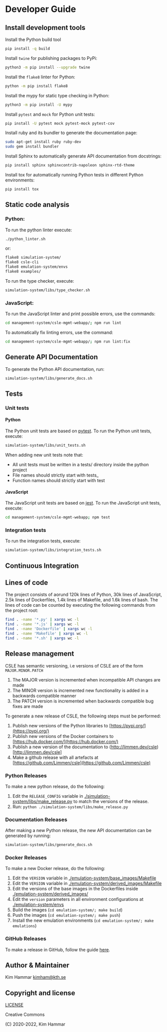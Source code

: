 # Developer Guide

## Install development tools

Install the Python build tool
```bash
pip install -q build
```

Install `twine` for publishing packages to PyPi:
```bash
python3 -m pip install --upgrade twine
```

Install the `flake8` linter for Python:
```bash
python -m pip install flake8
```

Install the mypy for static type checking in Python:
```bash
python3 -m pip install -U mypy
```

Install `pytest` and `mock` for Python unit tests:
```bash
pip install -U pytest mock pytest-mock pytest-cov
```

Install ruby and its bundler to generate the documentation page:
```bash
sudo apt-get install ruby ruby-dev
sudo gem install bundler
```

Install Sphinx to automatically generate API documentation from docstrings: 
```bash
pip install sphinx sphinxcontrib-napoleon sphinx-rtd-theme
```

Install tox for automatically running Python tests in different Python environments:
```bash
pip install tox
```

## Static code analysis

### Python:

To run the python linter execute:
 ```bash
./python_linter.sh 
 ```
or:
```bash
flake8 simulation-system/
flake8 csle-cli
flake8 emulation-system/envs
flake8 examples/
```

To run the type checker, execute:
 ```bash
simulation-system/libs/type_checker.sh 
 ```

### JavaScript:
To run the JavaScript linter and print possible errors, use the commands:
```bash
cd management-system/csle-mgmt-webapp/; npm run lint
```
To automatically fix linting errors, use the command:
```bash
cd management-system/csle-mgmt-webapp/; npm run lint:fix
```

## Generate API Documentation

To generate the Python API documentation, run:
```bash
simulation-system/libs/generate_docs.sh
```

## Tests

### Unit tests

#### Python 

The Python unit tests are based on [pytest](https://docs.pytest.org/en/7.2.x/).  To run the Python unit tests, execute:
```bash
simulation-system/libs/unit_tests.sh
```

When adding new unit tests note that:

- All unit tests must be written in a tests/ directory inside the python project
- File names should strictly start with tests_
- Function names should strictly start with test

#### JavaScript
The JavaScript unit tests are based on [jest](https://jestjs.io/).  To run the JavaScript unit tests, execute:
```bash
cd management-system/csle-mgmt-webapp; npm test
```

### Integration tests

To run the integration tests, execute:
```bash
simulation-system/libs/integration_tests.sh
```

## Continuous Integration

## Lines of code

The project consists of aorund 120k lines of Python, 30k lines of JavaScript, 2.5k lines of Dockerfiles, 
1.4k lines of Makefile, and 1.6k lines of bash. 
The lines of code can be counted by executing the following commands from the project root:
``` bash
find . -name '*.py' | xargs wc -l
find . -name '*.js' | xargs wc -l
find . -name 'Dockerfile' | xargs wc -l
find . -name 'Makefile' | xargs wc -l
find . -name '*.sh' | xargs wc -l
```

## Release management

CSLE has semantic versioning, i.e versions of CSLE are of the form `MAJOR.MINOR.PATCH`

1. The MAJOR version is incremented when incompatible API changes are made
2. The MINOR version is incremented new functionality is added in a backwards compatible manner
3. The PATCH version is incremented when backwards compatible bug fixes are made

To generate a new release of CSLE, the following steps must be performed:

1. Publish new versions of the Python libraries to [https://pypi.org/](https://pypi.org/)
2. Publish new versions of the Docker containers to [https://hub.docker.com/](https://hub.docker.com/)
3. Publish a new version of the documentation to (http://limmen.dev/csle)[http://limmen.dev/csle]
4. Make a github release with all artefacts at [https://github.com/Limmen/csle](https://github.com/Limmen/csle)

### Python Releases

To make a new python release, do the following:

1. Edit the `RELEASE_CONFIG` variable in [./simulation-system/libs/make_release.py](./simulation-system/libs/make_release.py) to match the versions of the release.
2. Run: `python ./simulation-system/libs/make_release.py`

### Documentation Releases

After making a new Python release, the new API documentation can be generated by running:

```bash
simulation-system/libs/generate_docs.sh
```

### Docker Releases

To make a new Docker release, do the following:

1. Edit the `VERSION` variable in [./emulation-system/base_images/Makefile](./emulation-system/base_images/Makefile)
2. Edit the `VERSION` variable in [./emulation-system/derived_images/Makefile](./emulation-system/derived_images/Makefile)
3. Edit the versions of the base images in the Dockerfiles inside [./emulation-system/derived_images/](./emulation-system/derived_images/)
4. Edit the `version` parameters in all environment configurations at [./emulation-system/envs](./emulation-system/envs)
5. Build the images (`cd emulation-system/; make build`)
6. Push the images (`cd emulation-system/; make push`)
7. Install the new emulation environments (`cd emulation-system/; make emulations`)

### GitHub Releases

To make a release in GitHub, follow the guide [here](https://docs.github.com/en/repositories/releasing-projects-on-github/managing-releases-in-a-repository).

## Author & Maintainer

Kim Hammar <kimham@kth.se>

## Copyright and license

[LICENSE](LICENSE.md)

Creative Commons

(C) 2020-2022, Kim Hammar